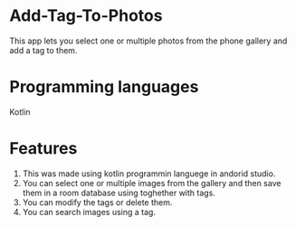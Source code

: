 # Add-Tag-To-Photos
This app lets you select one or multiple photos from the phone gallery and add a tag to them.
# Programming languages
Kotlin
# Features
1. This was made using kotlin programmin languege in andorid studio.
2. You can select one or multiple images from the gallery and then save them in a room database using toghether with tags.
3. You can modify the tags or delete them.
4. You can search images using a tag.
